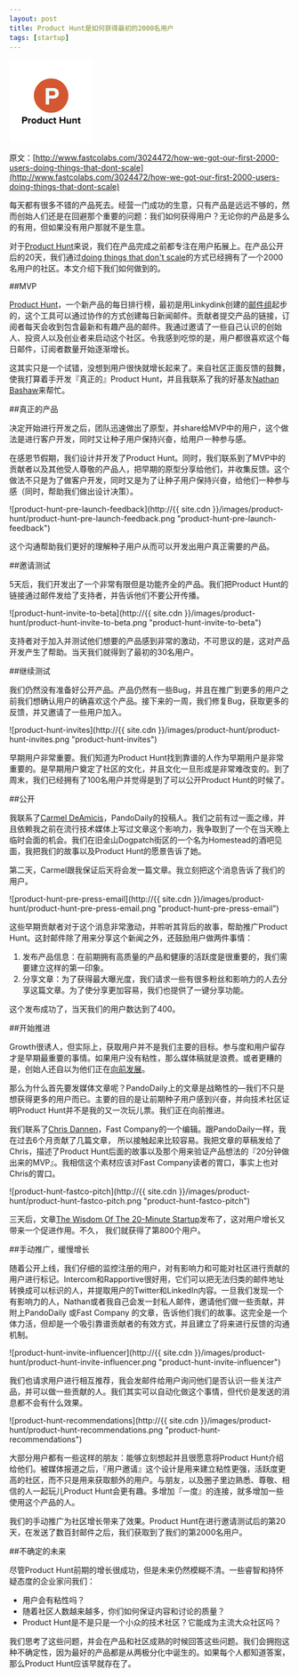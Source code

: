 ```yaml
---
layout: post
title: Product Hunt是如何获得最初的2000名用户
tags: [startup]
---
```


![product-hunt](/images/product-hunt/product-hunt-logo.jpg "product-hunt")

原文：[http://www.fastcolabs.com/3024472/how-we-got-our-first-2000-users-doing-things-that-dont-scale](http://www.fastcolabs.com/3024472/how-we-got-our-first-2000-users-doing-things-that-dont-scale)

每天都有很多不错的产品死去。经营一门成功的生意，只有产品是远远不够的，然而创始人们还是在回避那个重要的问题：我们如何获得用户？无论你的产品是多么的有用，但如果没有用户那就不是生意。

对于[Product Hunt](http://www.producthunt.com/)来说，我们在产品完成之前都专注在用户拓展上。在产品公开后的20天，我们通过[doing things that don't scale](http://paulgraham.com/ds.html)的方式已经拥有了一个2000名用户的社区。本文介绍下我们如何做到的。

##MVP

[Product Hunt](http://www.producthunt.com/)，一个新产品的每日排行榜，最初是用Linkydink创建的[邮件组](http://www.fastcolabs.com/3023152/open-company/the-wisdom-of-the-20-minute-startup)起步的，这个工具可以通过协作的方式创建每日新闻邮件。贡献者提交产品的链接，订阅者每天会收到包含最新和有趣产品的邮件。我通过邀请了一些自己认识的创始人、投资人以及创业者来启动这个社区。令我感到吃惊的是，用户都很喜欢这个每日邮件，订阅者数量开始逐渐增长。

这其实只是一个试错，没想到用户很快就增长起来了。来自社区正面反馈的鼓舞，使我打算着手开发『真正的』Product Hunt，并且我联系了我的好基友[Nathan Bashaw](https://twitter.com/nbashaw)来帮忙。

##真正的产品

决定开始进行开发之后，团队迅速做出了原型，并share给MVP中的用户，这个做法是进行客户开发，同时又让种子用户保持兴奋，给用户一种参与感。

在感恩节假期，我们设计并开发了Product Hunt。同时，我们联系到了MVP中的贡献者以及其他受人尊敬的产品人，把早期的原型分享给他们，并收集反馈。这个做法不只是为了做客户开发，同时又是为了让种子用户保持兴奋，给他们一种参与感（同时，帮助我们做出设计决策）。

![product-hunt-pre-launch-feedback](http://{{ site.cdn }}/images/product-hunt/product-hunt-pre-launch-feedback.png "product-hunt-pre-launch-feedback")

这个沟通帮助我们更好的理解种子用户从而可以开发出用户真正需要的产品。

##邀请测试

5天后，我们开发出了一个非常有限但是功能齐全的产品。我们把Product Hunt的链接通过邮件发给了支持者，并告诉他们不要公开传播。

![product-hunt-invite-to-beta](http://{{ site.cdn }}/images/product-hunt/product-hunt-invite-to-beta.png "product-hunt-invite-to-beta")

支持者对于加入并测试他们想要的产品感到非常的激动，不可思议的是，这对产品开发产生了帮助。当天我们就得到了最初的30名用户。

##继续测试

我们仍然没有准备好公开产品。产品仍然有一些Bug，并且在推广到更多的用户之前我们想确认用户的确喜欢这个产品。接下来的一周，我们修复Bug，获取更多的反馈，并又邀请了一些用户加入。

![product-hunt-invites](http://{{ site.cdn }}/images/product-hunt/product-hunt-invites.png "product-hunt-invites")

早期用户非常重要。我们知道为Product Hunt找到靠谱的人作为早期用户是非常重要的。是早期用户奠定了社区的文化，并且文化一旦形成是非常难改变的。到了周末，我们已经拥有了100名用户并觉得是到了可以公开Product Hunt的时候了。

##公开

我联系了[Carmel DeAmicis](http://pando.com/author/carmeldee/)，PandoDaily的投稿人。我们之前有过一面之缘，并且依赖我之前在流行技术媒体上写过文章这个影响力，我争取到了一个在当天晚上临时会面的机会。我们在旧金山Dogpatch街区的一个名为Homestead的酒吧见面，我把我们的故事以及Product Hunt的愿景告诉了她。

第二天，Carmel跟我保证后天将会发一篇文章。我立刻把这个消息告诉了我们的用户。

![product-hunt-pre-press-email](http://{{ site.cdn }}/images/product-hunt/product-hunt-pre-press-email.png "product-hunt-pre-press-email")

这些早期贡献者对于这个消息非常激动，并聆听其背后的故事，帮助推广Product Hunt。这封邮件除了用来分享这个新闻之外，还鼓励用户做两件事情：

1. 发布产品信息：在前期拥有高质量的产品和健康的活跃度是很重要的，我们需要建立这样的第一印象。
2. 分享文章：为了获得最大曝光度，我们请求一些有很多粉丝和影响力的人去分享这篇文章。为了使分享更加容易，我们也提供了一键分享功能。

这个发布成功了，当天我们的用户数达到了400。

##开始推进

Growth很诱人，但实际上，获取用户并不是我们主要的目标。参与度和用户留存才是早期最重要的事情。如果用户没有粘性，那么媒体稿就是浪费。或者更糟的是，创始人还自以为他们正在[向前发展](http://ryanhoover.me/post/66092903567/do-shitty-work)。

那么为什么首先要发媒体文章呢？PandoDaily上的文章是战略性的—我们不只是想获得更多的用户而已。主要的目的是让前期种子用户感到兴奋，并向技术社区证明Product Hunt并不是我的又一次玩儿票。我们正在向前推进。

我们联系了[Chris Dannen](http://www.fastcolabs.com/user/chris-dannen)，Fast Company的一个编辑。跟PandoDaily一样，我在过去6个月贡献了几篇文章，
所以接触起来比较容易。我把文章的草稿发给了Chris，描述了Product Hunt后面的故事以及那个用来验证产品想法的『20分钟做出来的MVP』。我相信这个素材应该对Fast Company读者的胃口，事实上也对Chris的胃口。

![product-hunt-fastco-pitch](http://{{ site.cdn }}/images/product-hunt/product-hunt-fastco-pitch.png "product-hunt-fastco-pitch")

三天后，文章[The Wisdom Of The 20-Minute Startup](http://www.fastcolabs.com/3023152/open-company/the-wisdom-of-the-20-minute-startup)发布了，这对用户增长又带来一个促进作用。不久，
我们就获得了第800个用户。

##手动推广，缓慢增长

随着公开上线，我们仔细的监控注册的用户，对有影响力和可能对社区进行贡献的用户进行标记。Intercom和Rapportive很好用，它们可以把无法归类的邮件地址转换成可以标识的人，并提取用户的Twitter和LinkedIn内容。一旦我们发现一个有影响力的人，Nathan或者我自己会发一封私人邮件，邀请他们做一些贡献，并附上PandoDaily 或Fast Company 的文章，告诉他们我们的故事。这完全是一个体力活，但却是一个吸引靠谱贡献者的有效方式，并且建立了将来进行反馈的沟通机制。

![product-hunt-invite-influencer](http://{{ site.cdn }}/images/product-hunt/product-hunt-invite-influencer.png "product-hunt-invite-influencer")

我们也请求用户进行相互推荐，我会发邮件给用户询问他们是否认识一些关注产品，并可以做一些贡献的人。我们其实可以自动化做这个事情，但代价是发送的消息都不会有什么效果。

![product-hunt-recommendations](http://{{ site.cdn }}/images/product-hunt/product-hunt-recommendations.png "product-hunt-recommendations")

大部分用户都有一些这样的朋友：能够立刻想起并且很愿意将Product Hunt介绍给他们。被媒体报道之后，『用户邀请』这个设计是用来建立粘性更强，活跃度更高的社区，而不只是用来获取额外的用户。与朋友，以及圈子里边熟悉、尊敬、相信的人一起玩儿Product Hunt会更有趣。多增加『一度』的连接，就多增加一些使用这个产品的人。

我们的手动推广为社区增长带来了效果。Product Hunt在进行邀请测试后的第20天，在发送了数百封邮件之后，我们获取到了我们的第2000名用户。

##不确定的未来

尽管Product Hunt前期的增长很成功，但是未来仍然模糊不清。一些睿智和持怀疑态度的企业家问我们：

* 用户会有粘性吗？ 
* 随着社区人数越来越多，你们如何保证内容和讨论的质量？
* Product Hunt是不是只是一个小众的技术社区？它能成为主流大众社区吗？

我们思考了这些问题，并会在产品和社区成熟的时候回答这些问题。我们会拥抱这种不确定性，因为最好的产品都是从两极分化中诞生的。如果每个人都知道答案，那么Product Hunt应该早就存在了。
